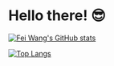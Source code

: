 # Hello there! 😎

[![Fei Wang's GitHub stats](https://github-readme-stats-sigma-five.vercel.app/api?username=silviafeiwang&show=reviews&count_private=true&show_icons=true&theme=dracula)](https://github.com/anuraghazra/github-readme-stats)


[![Top Langs](https://github-readme-stats.vercel.app/api/top-langs/?username=silviafeiwang&layout=compact&show_icons=true&theme=dracula)](https://github.com/anuraghazra/github-readme-stats)

